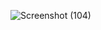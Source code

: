 

![Screenshot (104)](https://github.com/GAYATHRI-2002/100daysofcodechallenge/assets/83536175/94085c08-9ca7-4409-8087-54a1e943d6c9)
